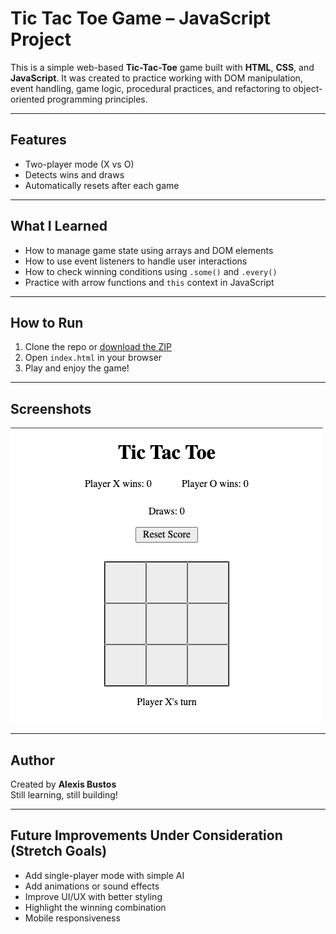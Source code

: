# Tic Tac Toe Game – JavaScript Project

This is a simple web-based **Tic-Tac-Toe** game built with **HTML**, **CSS**, and **JavaScript**. It was created to practice working with DOM manipulation, event handling, game logic, procedural practices, and refactoring to object-oriented programming principles.

---

## Features

- Two-player mode (X vs O)  
- Detects wins and draws  
- Automatically resets after each game   

---

## What I Learned

- How to manage game state using arrays and DOM elements  
- How to use event listeners to handle user interactions  
- How to check winning conditions using `.some()` and `.every()`  
- Practice with arrow functions and `this` context in JavaScript  

---

## How to Run

1. Clone the repo or [download the ZIP](https://github.com/your-username/your-repo-name/archive/refs/heads/main.zip)
2. Open `index.html` in your browser
3. Play and enjoy the game!

---

## Screenshots 

![Alt text](img/tictactoe.png)

---

## Author

Created by **Alexis Bustos**  
Still learning, still building!

---

## Future Improvements Under Consideration (Stretch Goals)

- Add single-player mode with simple AI  
- Add animations or sound effects  
- Improve UI/UX with better styling  
- Highlight the winning combination  
- Mobile responsiveness 
